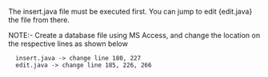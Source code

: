 The insert.java file must be executed first. You can jump to edit {edit.java} the file from there.

NOTE:- Create a database file using MS Access, and change the location on the respective lines as shown below
    
      insert.java -> change line 180, 227
      edit.java -> change line 185, 226, 266
